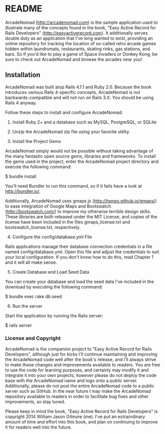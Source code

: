 # README

ArcadeNomad (http://arcadenomad.com) is the sample application used to
illustrate many of the concepts found in the book, "Easy Active Record for Rails
Developers" (http://easyactiverecord.com). It additionally serves double duty as
an application that I've long wanted to exist, providing an online repository
for tracking the location of so-called retro arcade games hidden within
laundromats, restaurants, skating rinks, gas stations, and bars. So if you'd
like to play a game of Space Invaders or Donkey Kong, be sure to check out
ArcadeNomad and browse the arcades near you!

## Installation

ArcadeNomad was built atop Rails 4.1.1 and Ruby 2.0. Because the book introduces
various Rails 4-specific concepts, ArcadeNomad is not backwards-compatible and
will not run on Rails 3.X. You should be using Rails 4 anyway.

Follow these steps to install and configure ArcadeNomad:

1. Install Ruby 2+ and a database such as MySQL, PostgreSQL, or SQLite

2. Unzip the ArcadeNomad zip file using your favorite utility.

3. Install the Project Gems

ArcadeNomad simply would not be possible without taking advantage of the many
fantastic open source gems, libraries and frameworks. To install the gems used
in the project, enter the ArcadeNomad project directory and execute the
following command:

$ bundle install

You'll need Bundler to run this command, so if it fails have a look at
http://bundler.io/.

Additionally, ArcadeNomad uses gmaps.js (http://hpneo.github.io/gmaps/) to ease
integration of Google Maps and Bootswatch (http://bootswatch.com/) to improve my
otherwise terrible design skills. These libraries are both released under the
MIT License, and copies of the license have been included in the files
gmaps_license.txt and bootswatch_license.txt, respectively.

4. Configure the config/database.yml File

Rails applications manage their database connection credentials in a file named
config/database.yml. Open this file and adjust the credentials to suit your
local configuration. If you don't know how to do this, read Chapter 1 and it
will all make sense.

5. Create Database and Load Seed Data

You can create your database and load the seed data I've included in the
download by executing the following command:

$ bundle exec rake db:seed

6. Run the server

Start the application by running the Rails server:

$ rails server

### License and Copyright

ArcadeNomad is the companion project to "Easy Active Record for Rails
Developers", although just for kicks I'll continue maintaining and improving the
ArcadeNomad code well after the book's release, and I'll always strive to make
these changes and improvements available to readers. You are free to use the
code for learning purposes, and certainly may modify it and integrate it into
your own projects, *however* please do not deploy the code base with the
ArcadeNomad name and logo onto a public server. Additionally, please do not post
the entire ArcadeNomad code to a public server such as GitHub. In the near
future I may make the ArcadeNomad repository available to readers in order to
facilitate bug fixes and other improvements, so stay tuned.

Please keep in mind the book, "Easy Active Record for Rails Developers" is
copyright 2014 William Jason Gilmore (me). I've put an extraordinary amount of
time and effort into this book, and plan on continuing to improve it for readers
well into the future.
